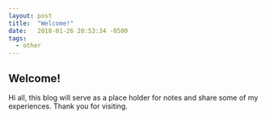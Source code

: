 ```yaml
---
layout: post
title:  "Welcome!"
date:   2018-01-26 20:53:34 -0500
tags:
  - other
---
```


<h2>Welcome!</h2>

Hi all, this blog will serve as a place holder for notes and share some of my experiences. Thank you for visiting.
